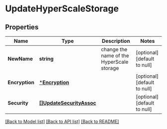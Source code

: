 # UpdateHyperScaleStorage

## Properties
Name | Type | Description | Notes
------------ | ------------- | ------------- | -------------
**NewName** | **string** | change the name of the HyperScale storage | [optional] [default to null]
**Encryption** | [***Encryption**](Encryption.md) |  | [optional] [default to null]
**Security** | [**[]UpdateSecurityAssoc**](UpdateSecurityAssoc.md) |  | [optional] [default to null]

[[Back to Model list]](../README.md#documentation-for-models) [[Back to API list]](../README.md#documentation-for-api-endpoints) [[Back to README]](../README.md)

